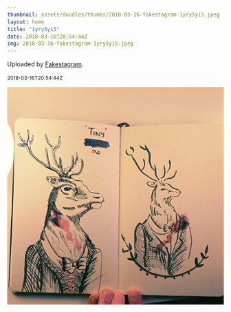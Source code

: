 ```yaml
---
thumbnail: assets/doodles/thumbs/2018-03-16-fakestagram-1yry5yi5.jpeg
layout: home
title: "1yry5yi5"
date: 2018-03-16T20:54:44Z
img: 2018-03-16-fakestagram-1yry5yi5.jpeg
---
```


Uploaded by [Fakestagram](https://github.com/opyate/fakestagram).

<small>2018-03-16T20:54:44Z</small>

![Uploaded by Fakestagram](assets/doodles/original/2018-03-16-fakestagram-1yry5yi5.jpeg)
